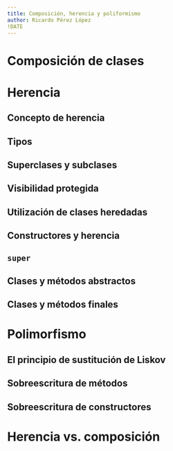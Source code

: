 ```yaml
---
title: Composición, herencia y poliformismo
author: Ricardo Pérez López
!DATE
---
```


# Composición de clases

# Herencia

## Concepto de herencia

## Tipos

## Superclases y subclases

## Visibilidad protegida

## Utilización de clases heredadas

## Constructores y herencia

## `super`

## Clases y métodos abstractos

## Clases y métodos finales

# Polimorfismo

## El principio de sustitución de Liskov

## Sobreescritura de métodos

## Sobreescritura de constructores

# Herencia vs. composición

